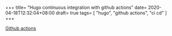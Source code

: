 +++
title= "Hugo continuous integration with github actions"
date= 2020-04-18T12:32:04+08:00
draft= true
tags= [
    "hugo",
    "github actions",
    "ci cd"
]
+++

[Github actions](https://github.com/features/actions)
